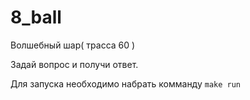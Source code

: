 # 8_ball
Волшебный шар( трасса 60 )

Задай вопрос и получи ответ.

Для запуска необходимо набрать комманду `make run`
